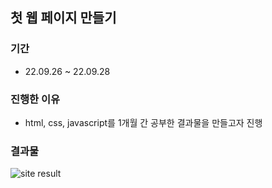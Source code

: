 ## 첫 웹 페이지 만들기
### 기간
+ 22.09.26 ~ 22.09.28
### 진행한 이유
+ html, css, javascript를 1개월 간 공부한 결과물을 만들고자 진행
### 결과물
![site result](https://user-images.githubusercontent.com/90260242/193025782-5218cb11-b25c-4499-94c9-caa9c6882584.png)

